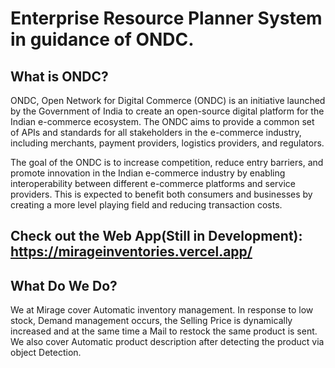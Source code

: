 # Enterprise Resource Planner System in guidance of ONDC.

## What is ONDC?
ONDC, Open Network for Digital Commerce (ONDC) is an initiative launched by the Government of India to create an open-source digital platform for the Indian e-commerce ecosystem. The ONDC aims to provide a common set of APIs and standards for all stakeholders in the e-commerce industry, including merchants, payment providers, logistics providers, and regulators.

The goal of the ONDC is to increase competition, reduce entry barriers, and promote innovation in the Indian e-commerce industry by enabling interoperability between different e-commerce platforms and service providers. This is expected to benefit both consumers and businesses by creating a more level playing field and reducing transaction costs.

## Check out the Web App(Still in Development): https://mirageinventories.vercel.app/

## What Do We Do?
We at Mirage cover Automatic inventory management. In response to low stock, Demand management occurs, the Selling Price is dynamically increased and at the same time a Mail to restock the same product is sent. 
We also cover Automatic product description after detecting the product via object Detection.

